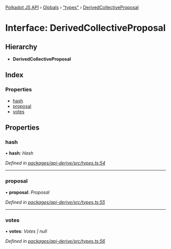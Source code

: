[Polkadot JS API](../README.md) › [Globals](../globals.md) › ["types"](../modules/_types_.md) › [DerivedCollectiveProposal](_types_.derivedcollectiveproposal.md)

# Interface: DerivedCollectiveProposal

## Hierarchy

* **DerivedCollectiveProposal**

## Index

### Properties

* [hash](_types_.derivedcollectiveproposal.md#hash)
* [proposal](_types_.derivedcollectiveproposal.md#proposal)
* [votes](_types_.derivedcollectiveproposal.md#votes)

## Properties

###  hash

• **hash**: *Hash*

*Defined in [packages/api-derive/src/types.ts:54](https://github.com/polkadot-js/api/blob/53959d482/packages/api-derive/src/types.ts#L54)*

___

###  proposal

• **proposal**: *Proposal*

*Defined in [packages/api-derive/src/types.ts:55](https://github.com/polkadot-js/api/blob/53959d482/packages/api-derive/src/types.ts#L55)*

___

###  votes

• **votes**: *Votes | null*

*Defined in [packages/api-derive/src/types.ts:56](https://github.com/polkadot-js/api/blob/53959d482/packages/api-derive/src/types.ts#L56)*
